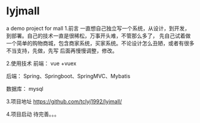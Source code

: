 # lyjmall
a demo project for mall
1.前言
  一直想自己独立写一个系统，从设计，到开发，到部署。自己的技术一直是很稀松，万事开头难，不管那么多了，
  先自己试着做一个简单的购物商城，包含商家系统，买家系统。不论设计怎么丑陋，或者有很多不当支持，先做，先写
  后面再慢慢调整，修改。
  
2.使用技术
  前端：
    vue +vuex
    
  后端：
    Spring、Springboot、SpringMVC、Mybatis 
    
  数据库：
    mysql
    
3.项目地址
  https://github.com/tclyj1992/lyjmall/

4.项目启动
  待完善。。。

    
  
    
 
